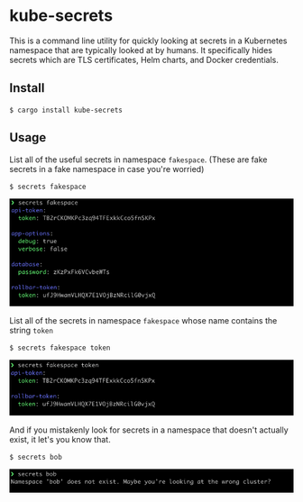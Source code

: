 # kube-secrets

This is a command line utility for quickly looking at secrets in a Kubernetes
namespace that are typically looked at by humans.  It specifically hides
secrets which are TLS certificates, Helm charts, and Docker credentials.

## Install

```shell
$ cargo install kube-secrets
```

## Usage

List all of the useful secrets in namespace `fakespace`. (These are fake secrets in a fake namespace in case you're worried)
```shell
$ secrets fakespace
```

![Screenshot of full listing](/images/fakespace.png)

List all of the secrets in namespace `fakespace` whose name contains the string `token`

```shell
$ secrets fakespace token
```

![Screenshot of filtered listing](/images/fakespace-token.png)

And if you mistakenly look for secrets in a namespace that doesn't actually exist, it let's you know that.

```shell
$ secrets bob
```

![Screenshot of error message](/images/bob.png)
